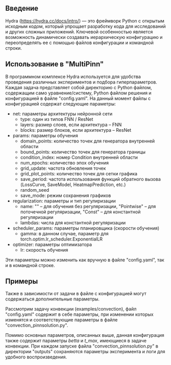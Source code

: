 
## Введение
Hydra (https://hydra.cc/docs/intro/) — это фреймворк Python с открытым исходным кодом, который упрощает разработку кода для исследований и других сложных приложений. Ключевой особенностью является возможность динамически создавать иерархическую конфигурацию и переопределять ее с помощью файлов конфигурации и командной строки.
## Использование в "MultiPinn"
В программном комплексе Hydra используется для удобства проведения различных экспериментов и подбора гиперпараметров. 
Каждая задача представляет собой директорию с Python файлом, содержащим само уравнение/систему, Python файлом решения и конфигурацией в файле "config.yaml".
На данный момент файлы с  конфигурацией содержат следующие параметры:

 * net: параметры архитектуры нейронной сети
	 * type: один из типов FNN / ResNet
	 * layers: размер слоев, если архитектура – FNN
	 * blocks: размер блоков, если архитектура – ResNet
  * params: параметры обучения
	  * domain_points: количество точек для генератора внутренней области
	  * bound_points: количество точек для генератора границы
	  * condition_index: номер Condition внутренней области
	  * num_epochs: количество эпох обучения
	  * grid_update: частота обновления точек
	  * grid_plot_points: количество точек для сетки графика
	  * save_period: частота использования функций обратного вызова (LossCurve, SaveModel, HeatmapPrediction, etc.)
	  * random_seed
	  * save_mode: режим сохранения графиков
* regularization: параметры и тип регулиризации
  * name: "" – для обучения без регуляризации, "Pointwise" – для поточечной регуляризации, "Const" – для константной регуляризации
  * lambdas: числа для константной регуляризации
 * scheduler_params: параметры планировщика (скорости обучения)
   * gamma: в данном случае, параметр для torch.optim.lr_scheduler.ExponentialLR
 * optimizer: параметры оптимизатора
   * lr: скорость обучения
 
 Эти параметры можно изменить как вручную в файле "config.yaml", так и в командной строке.
 ## Примеры
Также в зависимости от задачи в файле с конфигурацией могут содержаться дополнительные параметры.

Рассмотрим задачу конвекции (examples/convection), файл "config.yaml" содержит в себе параметры, при изменении которых изменятся и соответствующие параметры в файле "convection_pinnsolution.py".

Помимо основных параметров, описанных выше, данная конфигурация также содержит параметры *betta* и *t_max*, имеющиеся в задаче конвекции.
При каждом запуске файла "convection_pinnsolution.py" в директории "outputs" сохраняются параметры эксперимента и логи для удобного воспроизведения.
